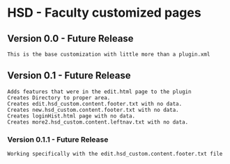 # HSD - Faculty customized pages

## Version 0.0 - Future Release
    This is the base customization with little more than a plugin.xml

## Version 0.1 - Future Release
    Adds features that were in the edit.html page to the plugin
    Creates Directory to proper area. 
    Creates edit.hsd_custom.content.footer.txt with no data.
    Creates new.hsd_custom.content.footer.txt with no data.
    Creates loginHist.html page with no data.
    Creates more2.hsd_custom.content.leftnav.txt with no data.

### Version 0.1.1 - Future Release
    Working specifically with the edit.hsd_custom.content.footer.txt file

    